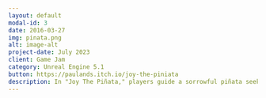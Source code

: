 ```yaml
---
layout: default
modal-id: 3
date: 2016-03-27
img: pinata.png
alt: image-alt
project-date: July 2023
client: Game Jam
category: Unreal Engine 5.1
button: https://paulands.itch.io/joy-the-piniata
description: In "Joy The Piñata," players guide a sorrowful piñata seeking revenge after returning home to find their family destroyed by kids. Embark on an emotional journey filled with action packed fighting with custom abilities to use against these kids. 
---
```

